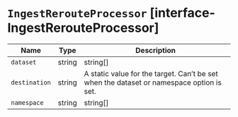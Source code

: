 # `IngestRerouteProcessor` [interface-IngestRerouteProcessor]

| Name | Type | Description |
| - | - | - |
| `dataset` | string | string[] | Field references or a static value for the dataset part of the data stream name. In addition to the criteria for index names, cannot contain - and must be no longer than 100 characters. Example values are nginx.access and nginx.error. Supports field references with a mustache-like syntax (denoted as { { double } } or { { { triple } } } curly braces). When resolving field references, the processor replaces invalid characters with _. Uses the part of the index name as a fallback if all field references resolve to a null, missing, or non-string value. default { { data_stream.dataset } } |
| `destination` | string | A static value for the target. Can’t be set when the dataset or namespace option is set. |
| `namespace` | string | string[] | Field references or a static value for the namespace part of the data stream name. See the criteria for index names for allowed characters. Must be no longer than 100 characters. Supports field references with a mustache-like syntax (denoted as { { double } } or { { { triple } } } curly braces). When resolving field references, the processor replaces invalid characters with _. Uses the part of the index name as a fallback if all field references resolve to a null, missing, or non-string value. default { { data_stream.namespace } } |
